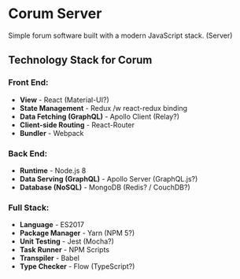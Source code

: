 # Corum Server
Simple forum software built with a modern JavaScript stack. (Server)

## Technology Stack for Corum

### Front End:
- **View** - React (Material-UI?)
- **State Management** - Redux /w react-redux binding
- **Data Fetching (GraphQL)** - Apollo Client (Relay?)
- **Client-side Routing** - React-Router
- **Bundler** - Webpack

### Back End:
- **Runtime** - Node.js 8
- **Data Serving (GraphQL)** - Apollo Server (GraphQL.js?)
- **Database (NoSQL)** - MongoDB (Redis? / CouchDB?)

### Full Stack:
- **Language** - ES2017
- **Package Manager** - Yarn (NPM 5?)
- **Unit Testing** - Jest (Mocha?)
- **Task Runner** - NPM Scripts
- **Transpiler** - Babel
- **Type Checker** - Flow (TypeScript?)
